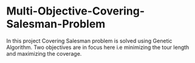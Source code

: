 # Multi-Objective-Covering-Salesman-Problem
In this project Covering Salesman problem is solved using Genetic Algorithm. Two objectives are in focus here i.e minimizing the tour length and maximizing the coverage.  
